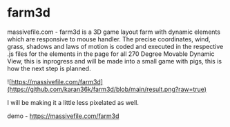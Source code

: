 # farm3d
massivefile.com - farm3d is a 3D game layout farm with dynamic elements which are responsive to mouse handler. The precise coordinates, wind, grass, shadows and laws of motion is coded and executed in the respective .js files for the elements in the page for all 270 Degree Movable Dynamic View, this is inprogress and will be made into a small game with pigs, this is how the next step is planned.




![https://massivefile.com/farm3d](https://github.com/karan36k/farm3d/blob/main/result.png?raw=true)


 I will be making it a little less pixelated as well.
 
 
 demo - https://massivefile.com/farm3d
